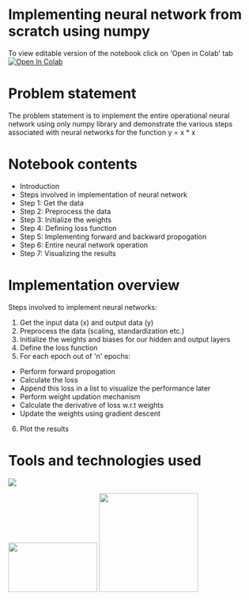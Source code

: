 # Implementing neural network from scratch using numpy

To view editable version of the notebook click on 'Open in Colab' tab  
<a href="https://colab.research.google.com/drive/1f0RLDlFc72rLIxaBZHzPFN30HMw6s55d#scrollTo=8g5oZ0eJKT6O" target="_parent"><img src="https://colab.research.google.com/assets/colab-badge.svg" alt="Open In Colab"/></a>

# Problem statement

The problem statement is to implement the entire operational neural network using only numpy library and demonstrate the various steps associated with neural networks for the function y = x * x

# Notebook contents

- Introduction
- Steps involved in implementation of neural network
- Step 1: Get the data
- Step 2: Preprocess the data
- Step 3: Initialize the weights
- Step 4: Defining loss function
- Step 5: Implementing forward and backward propogation
- Step 6: Entire neural network operation
- Step 7: Visualizing the results

# Implementation overview

Steps involved to implement neural networks:

1. Get the input data (x) and output data (y)
2. Preprocess the data (scaling, standardization etc.)
3. Initialize the weights and biases for our hidden and output layers
4. Define the loss function
5. For each epoch out of 'n' epochs:
  - Perform forward propogation
  - Calculate the loss
  - Append this loss in a list to visualize the performance later
  - Perform weight updation mechanism
  - Calculate the derivative of loss w.r.t weights
  - Update the weights using gradient descent
6. Plot the results

# Tools and technologies used

![](https://forthebadge.com/images/badges/made-with-python.svg)

[<img target="_blank" src="https://www.freecodecamp.org/news/content/images/size/w2000/2020/07/numpy.png" width=180 height=100>](https://numpy.org/) [<img target="_blank" src="https://miro.medium.com/max/1400/1*7oukapIBInsovpHkQB3QZg.jpeg" width=200>](https://colab.research.google.com/) 
